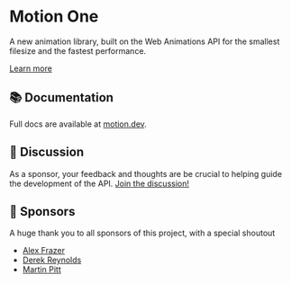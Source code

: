 # Motion One

A new animation library, built on the Web Animations API for the smallest filesize and the fastest performance.

[Learn more](https://motion.dev)

## 📚 Documentation

Full docs are available at [motion.dev](https://motion.dev).

## 💬 Discussion

As a sponsor, your feedback and thoughts are be crucial to helping guide the development of the API. [Join the discussion!](https://github.com/motiondivision/motion/discussions)

## 🙌 Sponsors

A huge thank you to all sponsors of this project, with a special shoutout 

- [Alex Frazer](https://github.com/AlexFrazer)
- [Derek Reynolds](https://github.com/derekr)
- [Martin Pitt](https://github.com/Martin-Pitt)
